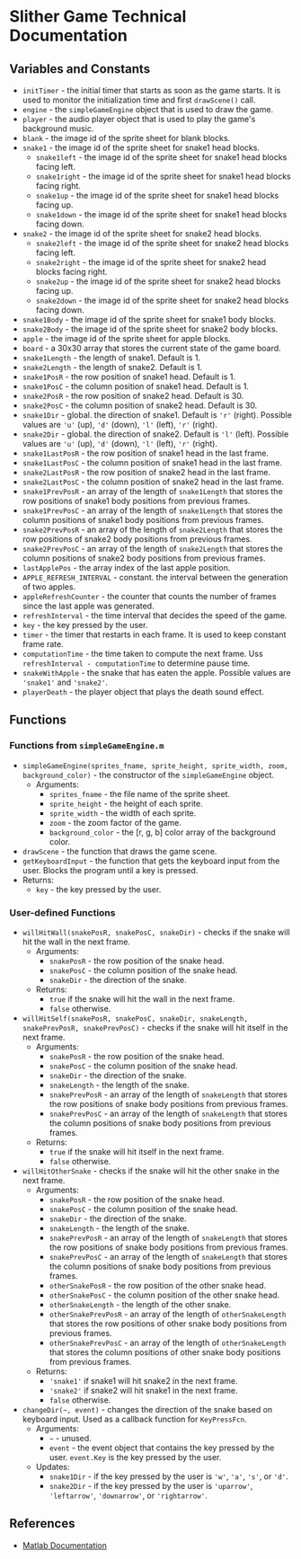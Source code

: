 # Slither Game Technical Documentation
## Variables and Constants
- `initTimer` - the initial timer that starts as soon as the game starts. It is used to monitor the initialization time and first `drawScene()` call.
- `engine` - the `simpleGameEngine` object that is used to draw the game.
- `player` - the audio player object that is used to play the game's background music.
- `blank` - the image id of the sprite sheet for blank blocks.
- `snake1` - the image id of the sprite sheet for snake1 head blocks.
    - `snake1left` - the image id of the sprite sheet for snake1 head blocks facing left.
    - `snake1right` - the image id of the sprite sheet for snake1 head blocks facing right.
    - `snake1up` - the image id of the sprite sheet for snake1 head blocks facing up.
    - `snake1down` - the image id of the sprite sheet for snake1 head blocks facing down.
- `snake2` - the image id of the sprite sheet for snake2 head blocks.
    - `snake2left` - the image id of the sprite sheet for snake2 head blocks facing left.
    - `snake2right` - the image id of the sprite sheet for snake2 head blocks facing right.
    - `snake2up` - the image id of the sprite sheet for snake2 head blocks facing up.
    - `snake2down` - the image id of the sprite sheet for snake2 head blocks facing down.
- `snake1Body` - the image id of the sprite sheet for snake1 body blocks.
- `snake2Body` - the image id of the sprite sheet for snake2 body blocks.
- `apple` - the image id of the sprite sheet for apple blocks.
- `board` - a 30x30 array that stores the current state of the game board.
- `snake1Length` - the length of snake1. Default is 1.
- `snake2Length` - the length of snake2. Default is 1.
- `snake1PosR` - the row position of snake1 head. Default is 1.
- `snake1PosC` - the column position of snake1 head. Default is 1.
- `snake2PosR` - the row position of snake2 head. Default is 30.
- `snake2PosC` - the column position of snake2 head. Default is 30.
- `snake1Dir` - global. the direction of snake1. Default is `'r'` (right). Possible values are `'u'` (up), `'d'` (down), `'l'` (left), `'r'` (right). 
- `snake2Dir` - global. the direction of snake2. Default is `'l'` (left). Possible values are `'u'` (up), `'d'` (down), `'l'` (left), `'r'` (right).
- `snake1LastPosR` - the row position of snake1 head in the last frame.
- `snake1LastPosC` - the column position of snake1 head in the last frame.
- `snake2LastPosR` - the row position of snake2 head in the last frame.
- `snake2LastPosC` - the column position of snake2 head in the last frame.
- `snake1PrevPosR` - an array of the length of `snake1Length` that stores the row positions of snake1 body positions from previous frames.
- `snake1PrevPosC` - an array of the length of `snake1Length` that stores the column positions of snake1 body positions from previous frames.
- `snake2PrevPosR` - an array of the length of `snake2Length` that stores the row positions of snake2 body positions from previous frames.
- `snake2PrevPosC` - an array of the length of `snake2Length` that stores the column positions of snake2 body positions from previous frames.
- `lastApplePos` - the array index of the last apple position. 
- `APPLE_REFRESH_INTERVAL` - constant. the interval between the generation of two apples. 
- `appleRefreshCounter` - the counter that counts the number of frames since the last apple was generated.
- `refreshInterval` - the time interval that decides the speed of the game. 
- `key` - the key pressed by the user.
- `timer` - the timer that restarts in each frame. It is used to keep constant frame rate.
- `computationTime` - the time taken to compute the next frame. Uss `refreshInterval - computationTime` to determine pause time.
- `snakeWithApple` - the snake that has eaten the apple. Possible values are `'snake1'` and `'snake2'`.
- `playerDeath` - the player object that plays the death sound effect.

## Functions 
### Functions from `simpleGameEngine.m`
- `simpleGameEngine(sprites_fname, sprite_height, sprite_width, zoom, background_color)` - the constructor of the `simpleGameEngine` object.
  - Arguments: 
    - `sprites_fname` - the file name of the sprite sheet.
    - `sprite_height` - the height of each sprite.
    - `sprite_width` - the width of each sprite.
    - `zoom` - the zoom factor of the game. 
    - `background_color` - the \[r, g, b\] color array of the background color.
-  `drawScene` - the function that draws the game scene.
-  `getKeyboardInput` - the function that gets the keyboard input from the user. Blocks the program until a key is pressed.
  -  Returns:
      -  `key` - the key pressed by the user.
### User-defined Functions
- `willHitWall(snakePosR, snakePosC, snakeDir)` - checks if the snake will hit the wall in the next frame.
  - Arguments:
    - `snakePosR` - the row position of the snake head.
    - `snakePosC` - the column position of the snake head.
    - `snakeDir` - the direction of the snake.
  - Returns:
    - `true` if the snake will hit the wall in the next frame.
    - `false` otherwise.
- `willHitSelf(snakePosR, snakePosC, snakeDir, snakeLength, snakePrevPosR, snakePrevPosC)` - checks if the snake will hit itself in the next frame.
  - Arguments:
    - `snakePosR` - the row position of the snake head.
    - `snakePosC` - the column position of the snake head.
    - `snakeDir` - the direction of the snake.
    - `snakeLength` - the length of the snake.
    - `snakePrevPosR` - an array of the length of `snakeLength` that stores the row positions of snake body positions from previous frames.
    - `snakePrevPosC` - an array of the length of `snakeLength` that stores the column positions of snake body positions from previous frames.
  - Returns:
    - `true` if the snake will hit itself in the next frame.
    - `false` otherwise.
- `willHitOtherSnake` - checks if the snake will hit the other snake in the next frame.
  - Arguments:
    - `snakePosR` - the row position of the snake head.
    - `snakePosC` - the column position of the snake head.
    - `snakeDir` - the direction of the snake.
    - `snakeLength` - the length of the snake.
    - `snakePrevPosR` - an array of the length of `snakeLength` that stores the row positions of snake body positions from previous frames.
    - `snakePrevPosC` - an array of the length of `snakeLength` that stores the column positions of snake body positions from previous frames.
    - `otherSnakePosR` - the row position of the other snake head.
    - `otherSnakePosC` - the column position of the other snake head.
    - `otherSnakeLength` - the length of the other snake.
    - `otherSnakePrevPosR` - an array of the length of `otherSnakeLength` that stores the row positions of other snake body positions from previous frames.
    - `otherSnakePrevPosC` - an array of the length of `otherSnakeLength` that stores the column positions of other snake body positions from previous frames.
  - Returns:
    - `'snake1'` if snake1 will hit snake2 in the next frame.
    - `'snake2'` if snake2 will hit snake1 in the next frame.
    - `false` otherwise.
- `changeDir(~, event)` - changes the direction of the snake based on keyboard input. Used as a callback function for `KeyPressFcn`. 
  - Arguments:
    - `~` - unused.
    - `event` - the event object that contains the key pressed by the user. `event.Key` is the key pressed by the user.
  - Updates:
    - `snake1Dir` - if the key pressed by the user is `'w'`, `'a'`, `'s'`, or `'d'`.
    - `snake2Dir` - if the key pressed by the user is `'uparrow'`, `'leftarrow'`, `'downarrow'`, or `'rightarrow'`.

## References
- [Matlab Documentation](https://www.mathworks.com/help/matlab/)
